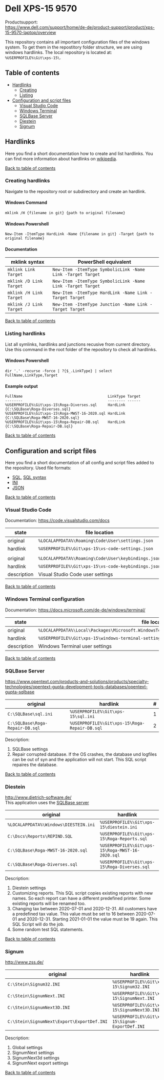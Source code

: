 # Dell XPS-15 9570

Productsupport:  
<https://www.dell.com/support/home/de-de/product-support/product/xps-15-9570-laptop/overview>

This repository contains all important configuration files of the windows system. To get them in the repostitory folder structure, we are using windows hardlinks. The local repository is located at: `%USERPROFILE%\Git\xps-15\`.

## Table of contents

- [Hardlinks](#hardlinks)
  - [Creating](#creating-hardlinks)
  - [Listing](#listing-hardlinks)
- [Configuration and script files](#configuration-and-script-files)
  - [Visual Studio Code](#visual-studio-code)
  - [Windows Terminal](#windows-terminal-configuration)
  - [SQLBase Server](#sqlbase-server)
  - [Diestein](#diestein)
  - [Signum](#signum)

## Hardlinks

Here you find a short documentation how to create and list hardlinks. You can find more information about hardlinks on [wikipedia](https://en.wikipedia.org/wiki/Hard_link).

[Back to table of contents](#table-of-contents)

### Creating hardlinks

Navigate to the repository root or subdirectory and create an hardlink.

#### Windows Command

    mklink /H {filename in git} {path to original filename}

#### Windows Powershell

    New-Item -ItemType HardLink -Name {filename in git} -Target {path to original filename}

#### Documentation

| mklink syntax           | PowerShell equivalent                                       |
| ----------------------- | ----------------------------------------------------------- |
| `mklink Link Target`    | `New-Item -ItemType SymbolicLink -Name Link -Target Target` |
| `mklink /D Link Target` | `New-Item -ItemType SymbolicLink -Name Link -Target Target` |
| `mklink /H Link Target` | `New-Item -ItemType HardLink -Name Link -Target Target`     |
| `mklink /J Link Target` | `New-Item -ItemType Junction -Name Link -Target Target`     |

[Back to table of contents](#table-of-contents)

### Listing hardlinks

List all symlinks, hardlinks and junctions recusive from current directory. Use this command in the root folder of the repository to check all hardlinks.

#### Windows Powershell

    dir '.' -recurse -force | ?{$_.LinkType} | select FullName,LinkType,Target

#### Example output

    FullName                                       LinkType Target
    --------                                       -------- ------
    %USERPROFILE%\Git\xps-15\Roga-Diverses.sql     HardLink {C:\SQLBase\Roga-Diverses.sql}
    %USERPROFILE%\Git\xps-15\Roga-MWST-16-2020.sql HardLink {C:\SQLBase\Roga-MWST-16-2020.sql}
    %USERPROFILE%\Git\xps-15\Roga-Repair-DB.sql    HardLink {C:\SQLBase\Roga-Repair-DB.sql}

[Back to table of contents](#table-of-contents)

## Configuration and script files

Here you find a short documentation of all config and script files added to the repository. Used file formats:

- [SQL](https://en.wikipedia.org/wiki/SQL), [SQL syntax](https://en.wikipedia.org/wiki/SQL_syntax)
- [INI](https://en.wikipedia.org/wiki/INI_file)
- [JSON](https://en.wikipedia.org/wiki/JSON)

[Back to table of contents](#table-of-contents)

### Visual Studio Code

Documentation: <https://code.visualstudio.com/docs>

| state       | file location                                       |
| ----------- | --------------------------------------------------- |
| original    | `%LOCALAPPDATA%\Roaming\Code\User\settings.json`    |
| hardlink    | `%USERPROFILE%\Git\xps-15\vs-code-settings.json`    |
|             |                                                     |
| original    | `%LOCALAPPDATA%\Roaming\Code\User\keybindings.json` |
| hardlink    | `%USERPROFILE%\Git\xps-15\vs-code-keybindings.json` |
| description | Visual Studio Code user settings                    |

[Back to table of contents](#table-of-contents)

### Windows Terminal configuration

Documentation: <https://docs.microsoft.com/de-de/windows/terminal/>

| state       | file location                                                                                    |
| ----------- | ------------------------------------------------------------------------------------------------ |
| original    | `%LOCALAPPDATA%\Local\Packages\Microsoft.WindowsTerminal_8wekyb3d8bbwe\LocalState\settings.json` |
| hardlink    | `%USERPROFILE%\Git\xps-15\windows-terminal-settings.jsonc`                                       |
| description | Windows Terminal user settings                                                                   |

[Back to table of contents](#table-of-contents)

### SQLBase Server

<https://www.opentext.com/products-and-solutions/products/specialty-technologies/opentext-gupta-development-tools-databases/opentext-gupta-sqlbase>

| original                        | hardlink                                      | #   |
| ------------------------------- | --------------------------------------------- | --- |
| `C:\SQLBase\sql.ini`            | `%USERPROFILE%\Git\xps-15\sql.ini`            | 1   |
| `C:\SQLBase\Roga-Repair-DB.sql` | `%USERPROFILE%\Git\xps-15\Roga-Repair-DB.sql` | 2   |

Description:

1. SQLBase settings
2. Repair corrupted database. If the OS crashes, the database und logfiles can be out of syn and the application will not start. This SQL script repaires the database.

[Back to table of contents](#table-of-contents)

### Diestein

<http://www.dietrich-software.de/>  
This application uses the [SQLBase server](#sqlbase-server)

| original                              | hardlink                                         | #   |
| ------------------------------------- | ------------------------------------------------ | --- |
| `%LOCALAPPDATA%\Windows\DIESTEIN.ini` | `%USERPROFILE%\Git\xps-15\diestein.ini`          | 1   |
| `C:\Dscs\Reports\REPIND.SQL`          | `%USERPROFILE%\Git\xps-15\Roga-Reports.sql`      | 2   |
| `C:\SQLBase\Roga-MWST-16-2020.sql`    | `%USERPROFILE%\Git\xps-15\Roga-MWST-16-2020.sql` | 3   |
| `C:\SQLBase\Roga-Diverses.sql`        | `%USERPROFILE%\Git\xps-15\Roga-Diverses.sql`     | 4   |

Description:

1. Diestein settings
2. Customizing reports. This SQL script copies existing reports with new names. So each report can have a different predefined printer. Some existing reports will be renamed too.
3. Changing tax between 2020-07-01 and 2020-12-31. All customers have a predefined tax value. This value must be set to 16 between 2020-07-01 and 2020-12-31. Starting 2021-01-01 the value must be 19 again. This SQL Script will do the job.
4. Some random test SQL statements.

[Back to table of contents](#table-of-contents)

### Signum

<http://www.zss.de/>

| original                                   | hardlink                                        | #   |
| ------------------------------------------ | ----------------------------------------------- | --- |
| `C:\Stein\Signum32.INI`                    | `%USERPROFILE%\Git\xps-15\Signum32.INI`         | 1   |
| `C:\Stein\SignumNext.INI`                  | `%USERPROFILE%\Git\xps-15\SignumNext.INI`       | 2   |
| `C:\Stein\SignumNext3D.INI`                | `%USERPROFILE%\Git\xps-15\SignumNext3D.INI`     | 3   |
| `C:\Stein\SignumNext\Export\ExportDef.INI` | `%USERPROFILE%\Git\xps-15\Signum-ExportDef.INI` | 4   |

Description:

1. Global settings
2. SignumNext settings
3. SignumNext3d settings
4. SignumNext export settings

[Back to table of contents](#table-of-contents)
